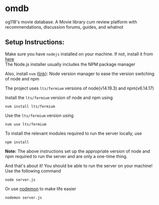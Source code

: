 # omdb
og118's movie database. A Movie library cum review platform with recommendations, discussion forums, guides, and whatnot 

## Setup Instructions:
Make sure you have `nodejs` installed on your machine. If not, install it from [here](https://nodejs.org/en/)\
The Node.js installer usually includes the NPM package manager

Also, install `nvm` ([link](https://github.com/nvm-sh/nvm#installing-and-updating)): Node version manager to ease the version switching of node and npm


The project uses `lts/fermium` versions of node(v14.19.3) and npm(v6.14.17) 

Install the `lts/fermium` version of node and npm using

    nvm install lts/fermium

Use the `lts/fermium` version using

    nvm use lts/fermium

To install the relevant modules required to run the server locally, use

    npm install

**Note:** The above instructions set up the appropriate version of node and npm required to run the server and are only a one-time thing.

And that's about it! You should be able to run the server on your machine! Use the following command

    node server.js

Or use [nodemon](https://github.com/remy/nodemon) to make life easier

    nodemon server.js